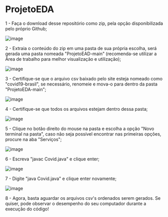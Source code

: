 # ProjetoEDA

1 - Faça o download desse repositório como zip, pela opção disponibilizada pelo próprio Github;

![image](https://user-images.githubusercontent.com/88672689/131893488-fbaac9b3-9426-4b05-9a7c-6bebf8855a7e.png)

2 - Extraia o conteúdo do zip em uma pasta de sua própria escolha, será gerada uma pasta nomeada "ProjetoEAD-main" (recomenda-se utilizar a Área de trabalho para melhor visualização e utilização);

![image](https://user-images.githubusercontent.com/88672689/131894355-7aa5b1f2-dd26-46a4-8fc3-1b1577d52291.png)

3 - Certifique-se que o arquivo csv baixado pelo site esteja nomeado como "covid19-brasil", se necessário, renomeie e mova-o para dentro da pasta "ProjetoEDA-main";

![image](https://user-images.githubusercontent.com/88672689/131893887-2fff51da-64e1-4730-89bd-416accdabafa.png)

4 - Certifique-se que todos os arquivos estejam dentro dessa pasta;

![image](https://user-images.githubusercontent.com/88672689/131894006-60ae1ad8-b220-4534-bcd9-3b64a27ebdce.png)

5 - Clique no botão direito do mouse na pasta e escolha a opção "Novo terminal na pasta", caso não seja possível encontrar nas primeiras opções, procure na aba "Serviços";

![image](https://user-images.githubusercontent.com/88672689/131893088-2aa58673-ff89-460d-9c48-28ef6cd257e8.png)

6 - Escreva "javac Covid.java" e clique enter;

![image](https://user-images.githubusercontent.com/88672689/131893301-d6bb7a02-8dd5-48c4-a216-966b24634c37.png)

7 - Digite "java Covid.java" e clique enter novamente;

![image](https://user-images.githubusercontent.com/88672689/131893341-d12bd937-9466-4f5e-aa1d-9f73781df305.png)

8 - Agora, basta aguardar os arquivos csv's ordenados serem gerados. Se quiser, pode observar o desempenho do seu computador durante a execução do código!
